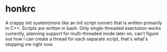 # honkrc
A crappy init system(more like an init script runner) that is written primarily in C++. Scripts are written in bash.
Only single-threaded exectution works currently, planning support for multi-threaded mode later on, can't figure out how I can create a thread for each separate script, that's what's stopping me right now.
